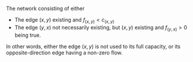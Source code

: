 The network consisting of either 

- The edge $(x,y)$ existing and $f_{(x,y)} < c_{(x,y)}$
- The edge $(y,x)$ not necessarily existing, but $(x,y)$ existing and $f_{(y,x)}  > 0$ being true.

In other words, either the edge $(x,y)$ is not used to its full capacity, or its opposite-direction edge having a non-zero flow.